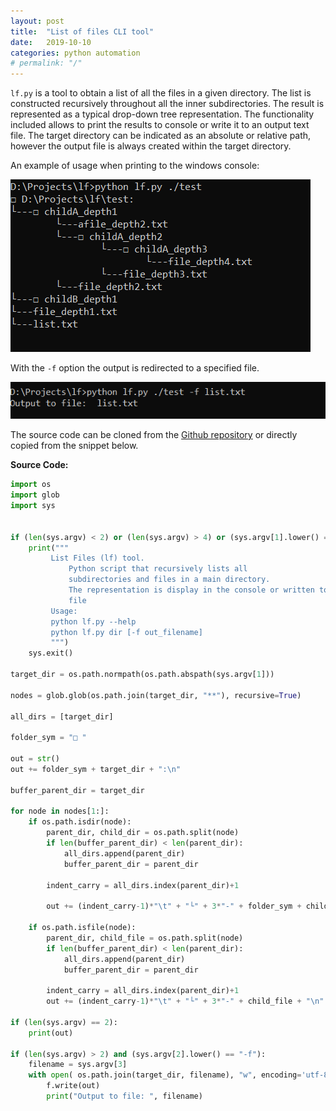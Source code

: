 ```yaml
---
layout: post
title:  "List of files CLI tool"
date:   2019-10-10
categories: python automation
# permalink: "/"    
---
```

`lf.py` is a tool to obtain a list of all the files in a given directory. The list is constructed recursively throughout all the inner subdirectories.
The result is represented as a typical drop-down tree representation. The functionality included allows to print the results to console or write it to an output text file. The target directory can be indicated as an absolute or relative path, however the output file is always created within the target directory.

An example of usage when printing to the windows console:

![console](https://github.com/johnrest/johnrest.github.io/blob/master/_posts/2019-10-10/example_console.png?raw=true)

With the `-f` option the output is redirected to a specified file.

![file](https://github.com/johnrest/johnrest.github.io/blob/master/_posts/2019-10-10/example_file.png?raw=true)

The source code can be cloned from the [Github repository](https://github.com/johnrest/lf) or directly copied from the snippet below.

**Source Code:**
```python
import os
import glob
import sys


if (len(sys.argv) < 2) or (len(sys.argv) > 4) or (sys.argv[1].lower() == "--help"):
    print("""
         List Files (lf) tool.
             Python script that recursively lists all 
             subdirectories and files in a main directory.
             The representation is display in the console or written to a
             file
         Usage:
         python lf.py --help
         python lf.py dir [-f out_filename]
         """)
    sys.exit()    

target_dir = os.path.normpath(os.path.abspath(sys.argv[1]))

nodes = glob.glob(os.path.join(target_dir, "**"), recursive=True)

all_dirs = [target_dir]

folder_sym = "□ "

out = str()
out += folder_sym + target_dir + ":\n"

buffer_parent_dir = target_dir

for node in nodes[1:]:
    if os.path.isdir(node):
        parent_dir, child_dir = os.path.split(node)
        if len(buffer_parent_dir) < len(parent_dir):
            all_dirs.append(parent_dir)
            buffer_parent_dir = parent_dir
        
        indent_carry = all_dirs.index(parent_dir)+1           

        out += (indent_carry-1)*"\t" + "└" + 3*"-" + folder_sym + child_dir + "\n"

    if os.path.isfile(node):
        parent_dir, child_file = os.path.split(node)
        if len(buffer_parent_dir) < len(parent_dir):
            all_dirs.append(parent_dir)
            buffer_parent_dir = parent_dir

        indent_carry = all_dirs.index(parent_dir)+1
        out += (indent_carry-1)*"\t" + "└" + 3*"-" + child_file + "\n"

if (len(sys.argv) == 2):
    print(out)

if (len(sys.argv) > 2) and (sys.argv[2].lower() == "-f"):
    filename = sys.argv[3]
    with open( os.path.join(target_dir, filename), "w", encoding='utf-8') as f:
        f.write(out)
        print("Output to file: ", filename)
```



